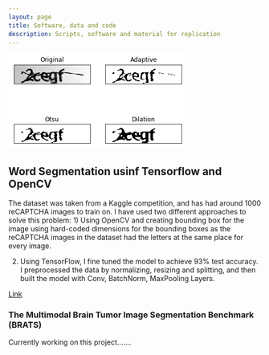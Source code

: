 ```yaml
---
layout: page
title: Software, data and code
description: Scripts, software and material for replication
---
```


<section>
<section class="spotlight">
		<div class="image"><img src="/assets/images/captcha.png" alt="" /></div>
		<div class="content">
			<h2>Word Segmentation usinf Tensorflow and OpenCV</h2>

<p class = "icon fa-circle"> The dataset was taken from a Kaggle competition, and has had around 1000 reCAPTCHA images to train on. I have used two different approaches to solve this problem: 
1) Using OpenCV and creating bounding box for the image using hard-coded dimensions for the bounding boxes as the reCAPTCHA images in the dataset had the letters at the same place for every image.

2) Using TensorFlow, I fine tuned the model to achieve 93% test accuracy. I preprocessed the data by normalizing, resizing and splitting, and then built the model with Conv, BatchNorm, MaxPooling Layers.</p>		
<p class="icon fa-star"> <a href="https://github.com/yashkarbhari/Word-Segmentation-using-OpenCV">Link</a></p>
	</div>
	
	
<h3>The Multimodal Brain Tumor Image Segmentation Benchmark (BRATS)</h3>
<p>Currently working on this project.......</p>
</section>
